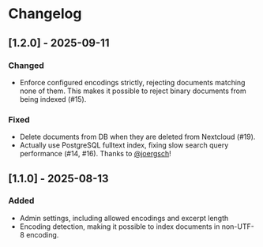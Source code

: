 # Changelog

## [1.2.0] - 2025-09-11

### Changed

- Enforce configured encodings strictly, rejecting documents matching none of them. This makes it possible to reject binary documents from being indexed (#15).

### Fixed

- Delete documents from DB when they are deleted from Nextcloud (#19).
- Actually use PostgreSQL fulltext index, fixing slow search query performance (#14, #16). Thanks to [@joergsch](https://github.com/joergsch)!

## [1.1.0] - 2025-08-13

### Added

- Admin settings, including allowed encodings and excerpt length
- Encoding detection, making it possible to index documents in non-UTF-8 encoding.